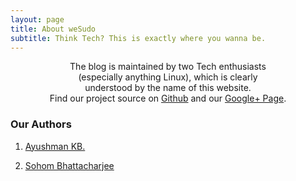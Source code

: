 ```yaml
---
layout: page
title: About weSudo
subtitle: Think Tech? This is exactly where you wanna be.
---
```


<div class="main-explain-area jumbotron">
  <center><p>The blog is maintained by two Tech enthusiasts <br> 
  (especially anything Linux), which is clearly <br> 
  understood by the name of this website.<br>
    Find our project source on 
  <a href="https://github.com/weSudo/wesudo.github.io">Github</a> and our <a href="https://plus.google.com/117385171573003386152">Google+ Page</a>.
  </p></center>
</div>




### Our Authors
1. [Ayushman KB.](https://plus.google.com/+AyushmanKumarBanerjee65kb) 

2. [Sohom Bhattacharjee](https://sohom154.github.io/)


	
